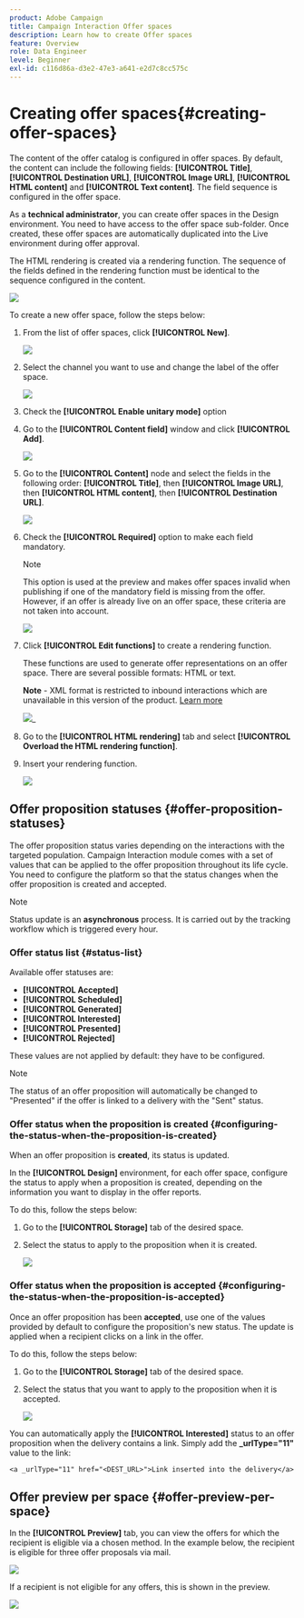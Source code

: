 ```yaml
---
product: Adobe Campaign
title: Campaign Interaction Offer spaces
description: Learn how to create Offer spaces
feature: Overview
role: Data Engineer
level: Beginner
exl-id: c116d86a-d3e2-47e3-a641-e2d7c8cc575c
---
```

# Creating offer spaces{#creating-offer-spaces}

The content of the offer catalog is configured in offer spaces. By default, the content can include the following fields: **[!UICONTROL Title]**, **[!UICONTROL Destination URL]**, **[!UICONTROL Image URL]**, **[!UICONTROL HTML content]** and **[!UICONTROL Text content]**. The field sequence is configured in the offer space.

As a **technical administrator**, you can create offer spaces in the Design environment. You need to have access to the offer space sub-folder. Once created, these offer spaces are automatically duplicated into the Live environment during offer approval.

The HTML rendering is created via a rendering function. The sequence of the fields defined in the rendering function must be identical to the sequence configured in the content.

![](assets/offer_space_create_009.png)

To create a new offer space, follow the steps below:

1. From the list of offer spaces, click **[!UICONTROL New]**.

   ![](assets/offer_space_create_001.png)

1. Select the channel you want to use and change the label of the offer space.

   ![](assets/offer_space_create_002.png)

1. Check the **[!UICONTROL Enable unitary mode]** option

1. Go to the **[!UICONTROL Content field]** window and click **[!UICONTROL Add]**.

   ![](assets/offer_space_create_003.png)

1. Go to the **[!UICONTROL Content]** node and select the fields in the following order: **[!UICONTROL Title]**, then **[!UICONTROL Image URL]**, then **[!UICONTROL HTML content]**, then **[!UICONTROL Destination URL]**.

   ![](assets/offer_space_create_004.png)

1. Check the **[!UICONTROL Required]** option to make each field mandatory.

   >[!NOTE]
   >
   >This option is used at the preview and makes offer spaces invalid when publishing if one of the mandatory field is missing from the offer. However, if an offer is already live on an offer space, these criteria are not taken into account.

   ![](assets/offer_space_create_005.png)

1. Click **[!UICONTROL Edit functions]** to create a rendering function.

   These functions are used to generate offer representations on an offer space. There are several possible formats: HTML or text.
   
    **Note** -  XML format is restricted to inbound interactions which are unavailable in this version of the product. [Learn more](../start/capability-matrix.md#gs-unavailable-features)

   ![](assets/offer_space_create_006.png)_

1. Go to the **[!UICONTROL HTML rendering]** tab and select **[!UICONTROL Overload the HTML rendering function]**.
1. Insert your rendering function.

   ![](assets/offer_space_create_007.png)

## Offer proposition statuses {#offer-proposition-statuses}

The offer proposition status varies depending on the interactions with the targeted population. Campaign Interaction module comes with a set of values that can be applied to the offer proposition throughout its life cycle. You need to configure the platform so that the status changes when the offer proposition is created and accepted.

>[!NOTE]
>
>Status update is an **asynchronous** process. It is carried out by the tracking workflow which is triggered every hour.

### Offer status list {#status-list}

Available offer statuses are:

* **[!UICONTROL Accepted]**
* **[!UICONTROL Scheduled]**
* **[!UICONTROL Generated]**
* **[!UICONTROL Interested]**
* **[!UICONTROL Presented]**
* **[!UICONTROL Rejected]**

These values are not applied by default: they have to be configured.

>[!NOTE]
>
>The status of an offer proposition will automatically be changed to "Presented" if the offer is linked to a delivery with the "Sent" status.

### Offer status when the proposition is created {#configuring-the-status-when-the-proposition-is-created}

When an offer proposition is **created**, its status is updated. 

In the **[!UICONTROL Design]** environment, for each offer space, configure the status to apply when a proposition is created, depending on the information you want to display in the offer reports.

To do this, follow the steps below:

1. Go to the **[!UICONTROL Storage]** tab of the desired space.
1. Select the status to apply to the proposition when it is created.

   ![](assets/offer_update_status_001.png)

### Offer status when the proposition is accepted {#configuring-the-status-when-the-proposition-is-accepted}

Once an offer proposition has been **accepted**, use one of the values provided by default to configure the proposition's new status. The update is applied when a recipient clicks on a link in the offer.

To do this, follow the steps below:

1. Go to the **[!UICONTROL Storage]** tab of the desired space.
1. Select the status that you want to apply to the proposition when it is accepted.

   ![](assets/offer_update_status_002.png)

<!--
**Inbound interaction**

The **[!UICONTROL Storage]** tab lets you define statuses for **proposed** and **accepted** offer propositions only. For inbound interaction, the status of offer propositions should be specified directly in the URL for calling the offer engine, rather than through the interface. This way, you will be able to specify which status to apply in other cases, for example if an offer proposition is rejected.

```
<BASE_URL>?a=UpdateStatus&p=<PRIMARY_KEY_OF_THE_PROPOSITION>&st=<NEW_STATUS_OF_THE_PROPOSITION>&r=<REDIRECT_URL>
```

For instance, the proposition (identifier **40004**) that matches the **Home insurance** offer displayed on the **Neobank** site contains the following URL:

```
<BASE_URL>?a=UpdateStatus&p=<40004>&st=<3>&r=<"http://www.neobank.com/insurance/subscribe.html">
```

As soon as a visitor clicks the offer, and therefore the URL, the **[!UICONTROL Accepted]** status (value **3**) is applied to the proposition and the visitor is redirected to a new page of the **Neobank** site to take out the insurance contract.

>[!NOTE]
>
>If you want to specify another status in the url (for example if an offer proposition is rejected), use the value corresponding to the desired status. Example: **[!UICONTROL Rejected]** = "5", **[!UICONTROL Presented]** = "1" and so on.
>
>Statuses and their values can be retrieved in the **[!UICONTROL Offer propositions (nms)]** data schema. For more on this, refer to [this page](../../configuration/using/data-schemas.md).

**Outbound interaction**
--> 

You can automatically apply the **[!UICONTROL Interested]** status to an offer proposition when the delivery contains a link. Simply add the **_urlType="11"** value to the link:

```
<a _urlType="11" href="<DEST_URL>">Link inserted into the delivery</a>
```

## Offer preview per space {#offer-preview-per-space}

In the **[!UICONTROL Preview]** tab, you can view the offers for which the recipient is eligible via a chosen method. In the example below, the recipient is eligible for three offer proposals via mail.

![](assets/offer_space_overview_002.png)

If a recipient is not eligible for any offers, this is shown in the preview.

![](assets/offer_space_overview_001.png)

<!--
The preview can ignore contexts when they are restricted to a space. This is the case when the interaction schema has been extended to add fields referenced in a space using an inbound channel (for more on this, refer to Extension example.
-->
